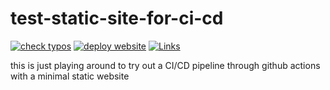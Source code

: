 # test-static-site-for-ci-cd

[![check typos](https://github.com/OleaBlossom/test-static-site-for-ci-cd/actions/workflows/spellcheck_action.yml/badge.svg?event=pull_request)](https://github.com/OleaBlossom/test-static-site-for-ci-cd/actions/workflows/spellcheck_action.yml)
[![deploy website](https://github.com/OleaBlossom/test-static-site-for-ci-cd/actions/workflows/deploy_static_site.yml/badge.svg?event=push)](https://github.com/OleaBlossom/test-static-site-for-ci-cd/actions/workflows/deploy_static_site.yml)
[![Links](https://github.com/OleaBlossom/test-static-site-for-ci-cd/actions/workflows/links.yml/badge.svg)](https://github.com/OleaBlossom/test-static-site-for-ci-cd/actions/workflows/links.yml)

this is just playing around to try out a CI/CD pipeline through github actions with a minimal static website

